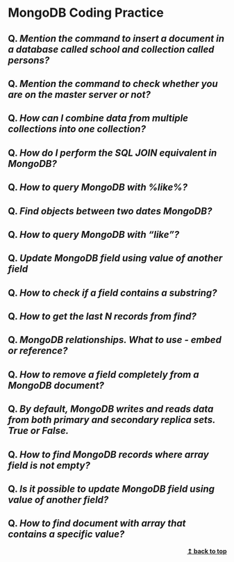 # MongoDB Coding Practice

## Q. ***Mention the command to insert a document in a database called school and collection called persons?***
## Q. ***Mention the command to check whether you are on the master server or not?***
## Q. ***How can I combine data from multiple collections into one collection?***
## Q. ***How do I perform the SQL JOIN equivalent in MongoDB?***
## Q. ***How to query MongoDB with %like%?***
## Q. ***Find objects between two dates MongoDB?***
## Q. ***How to query MongoDB with “like”?***
## Q. ***Update MongoDB field using value of another field***
## Q. ***How to check if a field contains a substring?***
## Q. ***How to get the last N records from find?***
## Q. ***MongoDB relationships. What to use - embed or reference?***
## Q. ***How to remove a field completely from a MongoDB document?***
## Q. ***By default, MongoDB writes and reads data from both primary and secondary replica sets. True or False.***
## Q. ***How to find MongoDB records where array field is not empty?***
## Q. ***Is it possible to update MongoDB field using value of another field?***
## Q. ***How to find document with array that contains a specific value?***

<div align="right">
    <b><a href="#">↥ back to top</a></b>
</div>
